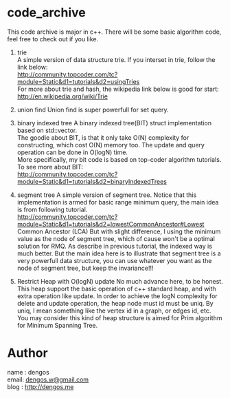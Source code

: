 code_archive
============


This code archive is major in c++. There will be some basic algorithm code, feel free to check out if you like.

1. trie  
A simple version of data structure trie.
If you interset in trie, follow the link below:   
http://community.topcoder.com/tc?module=Static&d1=tutorials&d2=usingTries  
For more about trie and hash, the wikipedia link below is good for start:   
http://en.wikipedia.org/wiki/Trie  

2. union find
Union find is super powerfull for set query. 

3. binary indexed tree
A binary indexed tree(BIT) struct implementation based on std::vector.  
The goodie about BIT, is that it only take O(N) complexity for constructing, which cost O(N) memory too. 
The update and query operation can be done in O(logN) time.  
More specifically, my bit code is based on top-coder algorithm tutorials.
To see more about BIT:  
http://community.topcoder.com/tc?module=Static&d1=tutorials&d2=binaryIndexedTrees  


4. segment tree
A simple version of segment tree. Notice that this implementation is armed for basic range minimum query, 
the main idea is from following tutorial.  
http://community.topcoder.com/tc?module=Static&d1=tutorials&d2=lowestCommonAncestor#Lowest Common Ancestor (LCA)
But with slight difference, I using the minimum value as the node of segment tree, which of cause won't be a 
optimal solution for RMQ. As describe in previous tutorial, the indexed way is much better. But the main idea
here is to illustrate that segment tree is a very powerfull data structure, you can use whatever you want as
the node of segment tree, but keep the invariance!!!

5. Restrict Heap with O(logN) update 
No much advance here, to be honest.
This heap support the basic operation of c++ standard heap, and with extra operation like update.
In order to achieve the logN complexity for delete and update operation, the heap node must id must be uniq.
By uniq, I mean something like the vertex id in a graph, or edges id, etc.
You may consider this kind of heap structure is aimed for Prim algorithm for Minimum Spanning Tree.


Author
============
name :   dengos  
email:   dengos.w@gmail.com  
blog :   http://dengos.me  

